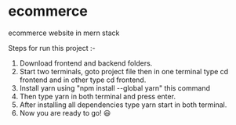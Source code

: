 # ecommerce
 ecommerce website in mern stack

Steps for run this project :-
 1. Download frontend and backend folders.
 2. Start two terminals, goto project file then in one terminal type cd frontend and in other type cd frontend.
 3. Install yarn using "npm install --global yarn" this command
 4. Then type yarn in both terminal and press enter.
 5. After installing all dependencies type yarn start in both terminal.
 6. Now you are ready to go! 😃
